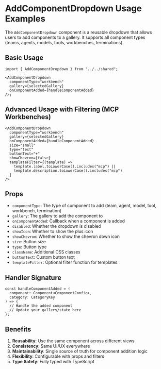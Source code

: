 # AddComponentDropdown Usage Examples

The `AddComponentDropdown` component is a reusable dropdown that allows users to add components to a gallery. It supports all component types (teams, agents, models, tools, workbenches, terminations).

## Basic Usage

```tsx
import { AddComponentDropdown } from "../../shared";

<AddComponentDropdown
  componentType="workbench"
  gallery={selectedGallery}
  onComponentAdded={handleComponentAdded}
/>;
```

## Advanced Usage with Filtering (MCP Workbenches)

```tsx
<AddComponentDropdown
  componentType="workbench"
  gallery={selectedGallery}
  onComponentAdded={handleComponentAdded}
  size="small"
  type="text"
  buttonText="+"
  showChevron={false}
  templateFilter={(template) =>
    template.label.toLowerCase().includes("mcp") ||
    template.description.toLowerCase().includes("mcp")
  }
/>
```

## Props

- `componentType`: The type of component to add (team, agent, model, tool, workbench, termination)
- `gallery`: The gallery to add the component to
- `onComponentAdded`: Callback when a component is added
- `disabled`: Whether the dropdown is disabled
- `showIcon`: Whether to show the plus icon
- `showChevron`: Whether to show the chevron down icon
- `size`: Button size
- `type`: Button type
- `className`: Additional CSS classes
- `buttonText`: Custom button text
- `templateFilter`: Optional filter function for templates

## Handler Signature

```tsx
const handleComponentAdded = (
  component: Component<ComponentConfig>,
  category: CategoryKey
) => {
  // Handle the added component
  // Update your gallery/state here
};
```

## Benefits

1. **Reusability**: Use the same component across different views
2. **Consistency**: Same UI/UX everywhere
3. **Maintainability**: Single source of truth for component addition logic
4. **Flexibility**: Configurable with props and filters
5. **Type Safety**: Fully typed with TypeScript
